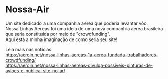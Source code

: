 # Nossa-Air
Um site dedicado a uma companhia aerea que poderia levantar vôo.  
Nossa Linhas Aereas foi uma ideia de uma nova companhia aerea brasileira que seria constituida por meio de "crowdfunding".  
Aqui está a minha imaginação de como seria seu site!  

Leia mais nas notícias:   
https://aeroin.net/nossa-linhas-aereas-1a-aerea-fundada-trabalhadores-crowdfunding/  
https://aeroin.net/nossa-linhas-aereas-divulga-possiveis-pinturas-de-avioes-e-publica-site-no-ar/  
